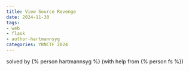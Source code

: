 ```yaml
---
title: View Source Revenge
date: 2024-11-30
tags: 
- web
- flask
- author-hartmannsyg
categories: YBNCTF 2024
---
```


solved by {% person hartmannsyg %} (with help from {% person fs %})